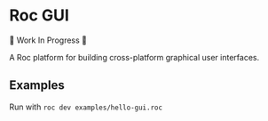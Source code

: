 # Roc GUI

🚧 Work In Progress 🚧

A Roc platform for building cross-platform graphical user interfaces.

## Examples

Run with `roc dev examples/hello-gui.roc`
